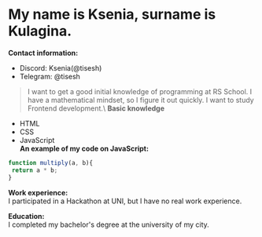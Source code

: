 # My name is Ksenia, surname is Kulagina.
**Contact information:**
* Discord: Ksenia(@tisesh)
* Telegram: @tisesh
> I want to get a good initial knowledge of programming at RS School. I have a mathematical mindset, so I figure it out quickly. I want to study Frontend development.\\
__Basic knowledge__
* HTML
* CSS
* JavaScript  
__An example of my code on JavaScript:__
```javascript
function multiply(a, b){
 return a * b;
}
```  
__Work experience:__  
I participated in a Hackathon at UNI, but I have no real work experience.  

__Education:__  
I completed my bachelor's degree at the university of my city.